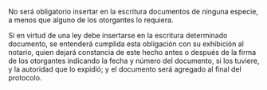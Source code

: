 No será obligatorio insertar en la escritura documentos de ninguna especie, a menos que alguno de los otorgantes lo requiera.

Si en virtud de una ley debe insertarse en la escritura determinado documento, se entenderá cumplida esta obligación con su exhibición al notario, quien dejará constancia de este hecho antes o después de la firma de los otorgantes indicando la fecha y número del documento, si los tuviere, y la autoridad que lo expidió; y el documento será agregado al final del protocolo.
